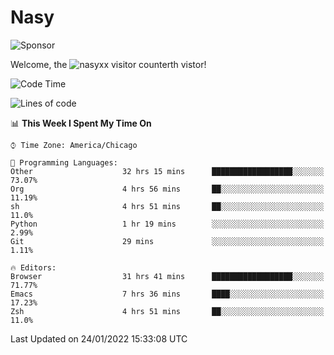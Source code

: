 # Nasy

<!--
<p align="center">
<img height="200" src="https://github-readme-stats.vercel.app/api?username=nasyxx&count_private=true&show_icons=true&theme=dracula&include_all_commits=true"/>
<img height="200" src="https://github-readme-stats.vercel.app/api/top-langs/?username=nasyxx&theme=dracula&hide=html,jupyter+notebook&count_private=true&show_icons=true"/>
</p>

  
----------------
-->

![Sponsor](https://img.shields.io/static/v1.svg?label=Sponsor&message=%E2%9D%A4&logo=GitHub&style=flat&color=pink)
 
Welcome, the ![nasyxx visitor counter](https://count.getloli.com/get/@nasyxx?theme=rule34)th vistor!
 
<!--START_SECTION:waka-->
![Code Time](http://img.shields.io/badge/Code%20Time-1%2C790%20hrs%2045%20mins-blue)

![Lines of code](https://img.shields.io/badge/From%20Hello%20World%20I%27ve%20Written-5%20Million%20lines%20of%20code-blue)

📊 **This Week I Spent My Time On** 

```text
⌚︎ Time Zone: America/Chicago

💬 Programming Languages: 
Other                    32 hrs 15 mins      ██████████████████░░░░░░░   73.07% 
Org                      4 hrs 56 mins       ██░░░░░░░░░░░░░░░░░░░░░░░   11.19% 
sh                       4 hrs 51 mins       ██░░░░░░░░░░░░░░░░░░░░░░░   11.0% 
Python                   1 hr 19 mins        ░░░░░░░░░░░░░░░░░░░░░░░░░   2.99% 
Git                      29 mins             ░░░░░░░░░░░░░░░░░░░░░░░░░   1.11%

🔥 Editors: 
Browser                  31 hrs 41 mins      ██████████████████░░░░░░░   71.77% 
Emacs                    7 hrs 36 mins       ████░░░░░░░░░░░░░░░░░░░░░   17.23% 
Zsh                      4 hrs 51 mins       ██░░░░░░░░░░░░░░░░░░░░░░░   11.0%

```


 Last Updated on 24/01/2022 15:33:08 UTC
<!--END_SECTION:waka-->

<!-- ![visitors](https://visitor-badge.laobi.icu/badge?page_id=nasyxx.nasyxx) -->
